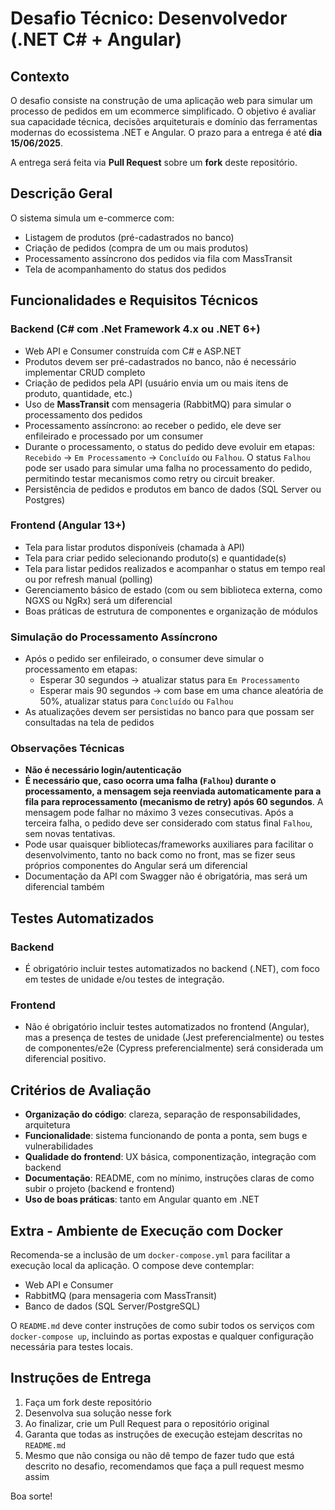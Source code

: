 # Desafio Técnico: Desenvolvedor (.NET C# + Angular)

## Contexto

O desafio consiste na construção de uma aplicação web para simular um processo de pedidos em um ecommerce simplificado. O objetivo é avaliar sua capacidade técnica, decisões arquiteturais e domínio das ferramentas modernas do ecossistema .NET e Angular. O prazo para a entrega é até **dia 15/06/2025**.

A entrega será feita via **Pull Request** sobre um **fork** deste repositório.

## Descrição Geral

O sistema simula um e-commerce com:

- Listagem de produtos (pré-cadastrados no banco)
- Criação de pedidos (compra de um ou mais produtos)
- Processamento assíncrono dos pedidos via fila com MassTransit
- Tela de acompanhamento do status dos pedidos

## Funcionalidades e Requisitos Técnicos

### Backend (C# com .Net Framework 4.x ou .NET 6+)

- Web API e Consumer construída com C# e ASP.NET
- Produtos devem ser pré-cadastrados no banco, não é necessário implementar CRUD completo
- Criação de pedidos pela API (usuário envia um ou mais itens de produto, quantidade, etc.)
- Uso de **MassTransit** com mensageria (RabbitMQ) para simular o processamento dos pedidos
- Processamento assíncrono: ao receber o pedido, ele deve ser enfileirado e processado por um consumer
- Durante o processamento, o status do pedido deve evoluir em etapas: `Recebido` -> `Em Processamento` -> `Concluído` ou `Falhou`. O status `Falhou` pode ser usado para simular uma falha no processamento do pedido, permitindo testar mecanismos como retry ou circuit breaker.
- Persistência de pedidos e produtos em banco de dados (SQL Server ou Postgres)

### Frontend (Angular 13+)

- Tela para listar produtos disponíveis (chamada à API)
- Tela para criar pedido selecionando produto(s) e quantidade(s)
- Tela para listar pedidos realizados e acompanhar o status em tempo real ou por refresh manual (polling)
- Gerenciamento básico de estado (com ou sem biblioteca externa, como NGXS ou NgRx) será um diferencial
- Boas práticas de estrutura de componentes e organização de módulos

### Simulação do Processamento Assíncrono

- Após o pedido ser enfileirado, o consumer deve simular o processamento em etapas:
  - Esperar 30 segundos -> atualizar status para `Em Processamento`
  - Esperar mais 90 segundos -> com base em uma chance aleatória de 50%, atualizar status para `Concluído` ou `Falhou`
- As atualizações devem ser persistidas no banco para que possam ser consultadas na tela de pedidos

### Observações Técnicas

- **Não é necessário login/autenticação**
- **É necessário que, caso ocorra uma falha (`Falhou`) durante o processamento, a mensagem seja reenviada automaticamente para a fila para reprocessamento (mecanismo de retry) após 60 segundos**. A mensagem pode falhar no máximo 3 vezes consecutivas. Após a terceira falha, o pedido deve ser considerado com status final `Falhou`, sem novas tentativas.
- Pode usar quaisquer bibliotecas/frameworks auxiliares para facilitar o desenvolvimento, tanto no back como no front, mas se fizer seus próprios componentes do Angular será um diferencial
- Documentação da API com Swagger não é obrigatória, mas será um diferencial também

## Testes Automatizados

### Backend

- É obrigatório incluir testes automatizados no backend (.NET), com foco em testes de unidade e/ou testes de integração.

### Frontend

- Não é obrigatório incluir testes automatizados no frontend (Angular), mas a presença de testes de unidade (Jest preferencialmente) ou testes de componentes/e2e (Cypress preferencialmente) será considerada um diferencial positivo.

## Critérios de Avaliação

- **Organização do código**: clareza, separação de responsabilidades, arquitetura
- **Funcionalidade**: sistema funcionando de ponta a ponta, sem bugs e vulnerabilidades
- **Qualidade do frontend**: UX básica, componentização, integração com backend
- **Documentação**: README, com no mínimo, instruções claras de como subir o projeto (backend e frontend)
- **Uso de boas práticas**: tanto em Angular quanto em .NET

## Extra - Ambiente de Execução com Docker

Recomenda-se a inclusão de um `docker-compose.yml` para facilitar a execução local da aplicação. O compose deve contemplar:

- Web API e Consumer
- RabbitMQ (para mensageria com MassTransit)
- Banco de dados (SQL Server/PostgreSQL)

O `README.md` deve conter instruções de como subir todos os serviços com `docker-compose up`, incluindo as portas expostas e qualquer configuração necessária para testes locais.

## Instruções de Entrega

1. Faça um fork deste repositório
2. Desenvolva sua solução nesse fork
3. Ao finalizar, crie um Pull Request para o repositório original
4. Garanta que todas as instruções de execução estejam descritas no `README.md`
5. Mesmo que não consiga ou não dê tempo de fazer tudo que está descrito no desafio, recomendamos que faça a pull request mesmo assim

Boa sorte!
